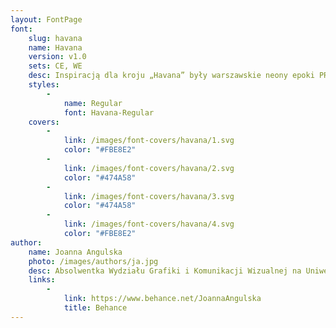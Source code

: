 ```yaml
---
layout: FontPage
font:
    slug: havana
    name: Havana
    version: v1.0
    sets: CE, WE
    desc: Inspiracją dla kroju „Havana” były warszawskie neony epoki PRL-u. Projekt zwiera w sobie finezyjność, dbałość o szczegóły i spójność formy, jaką charakteryzowały projekty literniczne tamtego czasu. Poszczególne kształty liter zaczerpnięte są bezpośrednio z neonów, tak jak „K” i „m” z neonu „Kosmetyki” czy litera „t” z neonu „Mister”. Nazwa kroju pochodzi od nazwy nieistniejącej kawiarni „Havana” przy ul. Słowackiego.
    styles:
        -
            name: Regular
            font: Havana-Regular
    covers:
        -
            link: /images/font-covers/havana/1.svg
            color: "#FBE8E2"
        -
            link: /images/font-covers/havana/2.svg
            color: "#474A58"
        -
            link: /images/font-covers/havana/3.svg
            color: "#474A58"
        -
            link: /images/font-covers/havana/4.svg
            color: "#FBE8E2"
author:
    name: Joanna Angulska
    photo: /images/authors/ja.jpg
    desc: Absolwentka Wydziału Grafiki i Komunikacji Wizualnej na Uniwersytecie Artystycznym w Poznaniu. Zajmuję się projektowaniem logotypów, składem tekstu i szeroko pojętym brandingiem. Uczestniczka i wykładowczymi konferencji „Plaster” w Toruniu oraz „Typolub” w Lublinie.
    links:
        -
            link: https://www.behance.net/JoannaAngulska
            title: Behance
---
```

